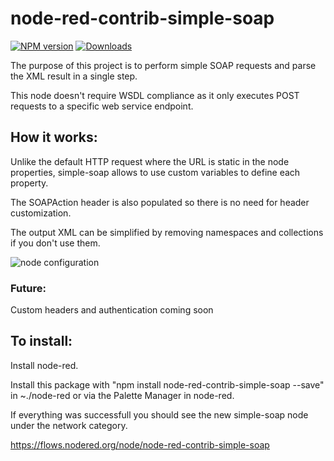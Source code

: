 # node-red-contrib-simple-soap

[![NPM version][npm-image]][npm-url]
[![Downloads][downloads-image]][npm-url]

[npm-url]: https://npmjs.org/package/node-red-contrib-simple-soap
[downloads-image]: https://img.shields.io/npm/dm/node-red-contrib-simple-soap.svg
[npm-image]: https://img.shields.io/npm/v/node-red-contrib-simple-soap.svg

The purpose of this project is to perform simple SOAP requests and parse the XML result in a single step.

This node doesn't require WSDL compliance as it only executes POST requests to a specific web service endpoint.

## How it works:

Unlike the default HTTP request where the URL is static in the node properties, simple-soap allows to use custom variables to define each property.

The SOAPAction header is also populated so there is no need for header customization.

The output XML can be simplified by removing namespaces and collections if you don't use them.

![node configuration](https://raw.githubusercontent.com/tiagordc/node-red-contrib-simple-soap/master/edit.png)

### Future:

Custom headers and authentication coming soon

## To install: 

Install node-red.

Install this package with "npm install node-red-contrib-simple-soap --save" in ~./node-red or via the Palette Manager in node-red.

If everything was successfull you should see the new simple-soap node under the network category.

https://flows.nodered.org/node/node-red-contrib-simple-soap
